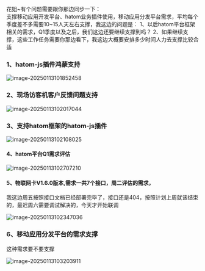 花姐~有个问题需要跟你那边同步一下：  
支撑移动应用开发平台、hatom业务插件使用，移动应用分发平台需求，平均每个季度差不多需要10~15人天左右支撑，我这边的问题是： 
 1、以后hatom平台框架相关的需求，Q1季度以及之后，我们这边还要继续支撑到吗？ 
 2、如果继续支撑，这些工作任务需要你那边看下，我这边大概要安排多少时间人力去支撑比较合适



### 1、hatom-js插件鸿蒙支持

![image-20250113101852458](C:\Users\pengxueyou\AppData\Roaming\Typora\typora-user-images\image-20250113101852458.png)

### 2、现场访客机客户反馈问题支持

![image-20250113102017044](C:\Users\pengxueyou\AppData\Roaming\Typora\typora-user-images\image-20250113102017044.png)



### 3、支持hatom框架的hatom-js插件

![image-20250113102108025](C:\Users\pengxueyou\AppData\Roaming\Typora\typora-user-images\image-20250113102108025.png)



#### 4、hatom平台Q1需求评估

![image-20250113102707210](C:\Users\pengxueyou\AppData\Roaming\Typora\typora-user-images\image-20250113102707210.png)



#### 5、物联网卡V1.6.0版本,需求一共7个接口，周二评估的需求，

我这边周五按照接口文档已经部署完毕了，接口还是404，按照计划上周就该结束的，最迟周六需要调试解决的，今天才开始联调

![image-20250113102347036](C:\Users\pengxueyou\AppData\Roaming\Typora\typora-user-images\image-20250113102347036.png)



### 6、移动应用分发平台的需求支撑

这种需求要不要支撑

![image-20250113103203911](C:\Users\pengxueyou\AppData\Roaming\Typora\typora-user-images\image-20250113103203911.png)